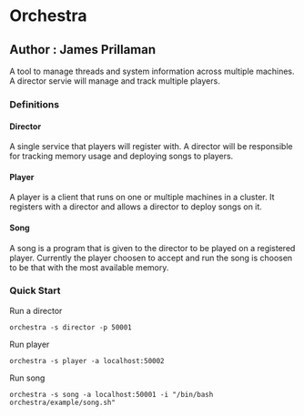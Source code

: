 # Orchestra
## Author : James Prillaman

A tool to manage threads and system information across multiple machines. A director servie will manage and track multiple players.

### Definitions

#### Director
A single service that players will register with. A director will be responsible for tracking memory usage and deploying songs to players.

#### Player
A player is a client that runs on one or multiple machines in a cluster. It registers with a director and allows a director to deploy songs on it.

#### Song
A song is a program that is given to the director to be played on a registered player. Currently the player choosen to accept and run the song is choosen to be that with the most available memory.



### Quick Start

Run a director
```
orchestra -s director -p 50001
```

Run player
```
orchestra -s player -a localhost:50002
```

Run song
```
orchestra -s song -a localhost:50001 -i "/bin/bash orchestra/example/song.sh"
```

